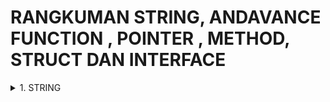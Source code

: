 # RANGKUMAN STRING, ANDAVANCE FUNCTION , POINTER , METHOD, STRUCT DAN INTERFACE

<details>
<summary>1. STRING</summary>
</details>
